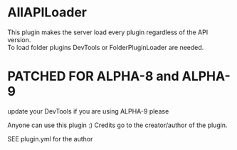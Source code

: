 # AllAPILoader
This plugin makes the server load every plugin regardless of the API version.  
To load folder plugins DevTools or FolderPluginLoader are needed.

# PATCHED FOR ALPHA-8 and ALPHA-9

update your DevTools if you are using  ALPHA-9 please

Anyone can use this plugin :) Credits go to the creator/author of the plugin.

SEE plugin.yml for the author

